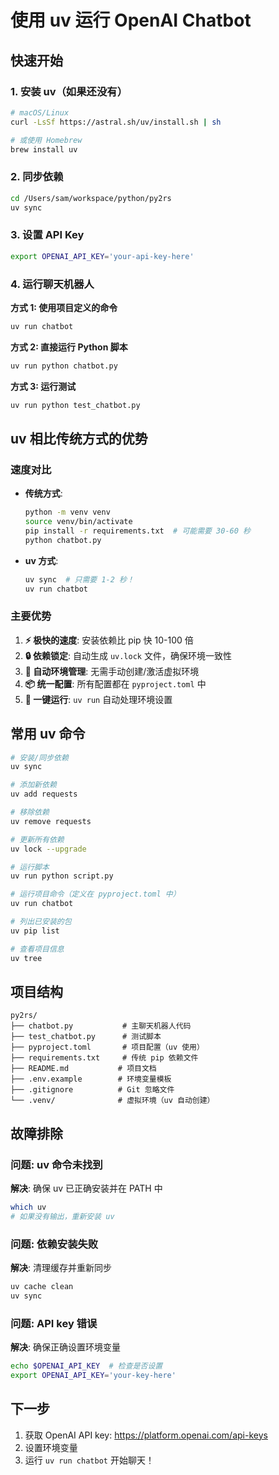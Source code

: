 # 使用 uv 运行 OpenAI Chatbot

## 快速开始

### 1. 安装 uv（如果还没有）
```bash
# macOS/Linux
curl -LsSf https://astral.sh/uv/install.sh | sh

# 或使用 Homebrew
brew install uv
```

### 2. 同步依赖
```bash
cd /Users/sam/workspace/python/py2rs
uv sync
```

### 3. 设置 API Key
```bash
export OPENAI_API_KEY='your-api-key-here'
```

### 4. 运行聊天机器人

**方式 1: 使用项目定义的命令**
```bash
uv run chatbot
```

**方式 2: 直接运行 Python 脚本**
```bash
uv run python chatbot.py
```

**方式 3: 运行测试**
```bash
uv run python test_chatbot.py
```

## uv 相比传统方式的优势

### 速度对比
- **传统方式**:
  ```bash
  python -m venv venv
  source venv/bin/activate
  pip install -r requirements.txt  # 可能需要 30-60 秒
  python chatbot.py
  ```

- **uv 方式**:
  ```bash
  uv sync  # 只需要 1-2 秒！
  uv run chatbot
  ```

### 主要优势

1. **⚡ 极快的速度**: 安装依赖比 pip 快 10-100 倍
2. **🔒 依赖锁定**: 自动生成 `uv.lock` 文件，确保环境一致性
3. **🎯 自动环境管理**: 无需手动创建/激活虚拟环境
4. **📦 统一配置**: 所有配置都在 `pyproject.toml` 中
5. **🚀 一键运行**: `uv run` 自动处理环境设置

## 常用 uv 命令

```bash
# 安装/同步依赖
uv sync

# 添加新依赖
uv add requests

# 移除依赖
uv remove requests

# 更新所有依赖
uv lock --upgrade

# 运行脚本
uv run python script.py

# 运行项目命令（定义在 pyproject.toml 中）
uv run chatbot

# 列出已安装的包
uv pip list

# 查看项目信息
uv tree
```

## 项目结构

```
py2rs/
├── chatbot.py           # 主聊天机器人代码
├── test_chatbot.py      # 测试脚本
├── pyproject.toml       # 项目配置（uv 使用）
├── requirements.txt     # 传统 pip 依赖文件
├── README.md           # 项目文档
├── .env.example        # 环境变量模板
├── .gitignore          # Git 忽略文件
└── .venv/              # 虚拟环境（uv 自动创建）
```

## 故障排除

### 问题: uv 命令未找到
**解决**: 确保 uv 已正确安装并在 PATH 中
```bash
which uv
# 如果没有输出，重新安装 uv
```

### 问题: 依赖安装失败
**解决**: 清理缓存并重新同步
```bash
uv cache clean
uv sync
```

### 问题: API key 错误
**解决**: 确保正确设置环境变量
```bash
echo $OPENAI_API_KEY  # 检查是否设置
export OPENAI_API_KEY='your-key-here'
```

## 下一步

1. 获取 OpenAI API key: https://platform.openai.com/api-keys
2. 设置环境变量
3. 运行 `uv run chatbot` 开始聊天！
